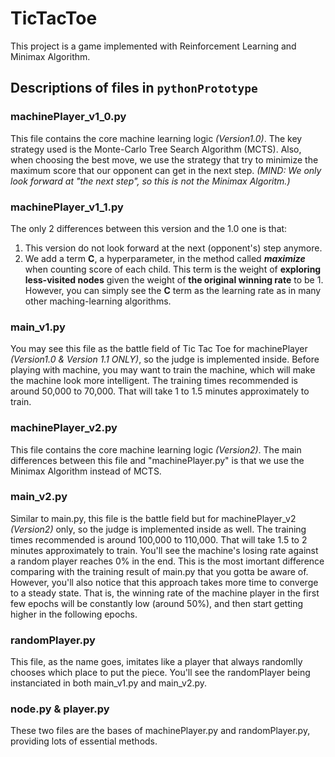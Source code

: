 # TicTacToe

This project is a game implemented with Reinforcement Learning and Minimax Algorithm.

## Descriptions of files in `pythonPrototype`

### machinePlayer_v1_0.py

This file contains the core machine learning logic *(Version1.0)*.
The key strategy used is the Monte-Carlo Tree Search Algorithm (MCTS).
Also, when choosing the best move, we use the strategy that try to minimize the maximum score that our opponent can get in the next step.
*(MIND: We only look forward at "the next step", so this is not the Minimax Algoritm.)*

### machinePlayer_v1_1.py

The only 2 differences between this version and the 1.0 one is that:

1. This version do not look forward at the next (opponent's) step anymore.
2. We add a term **C**, a hyperparameter, in the method called ***maximize*** when counting score of each child. This term is the weight of **exploring less-visited nodes** given the weight of **the original winning rate** to be 1. However, you can simply see the **C** term as the learning rate as in many other maching-learning algorithms.

### main_v1.py

You may see this file as the battle field of Tic Tac Toe for machinePlayer *(Version1.0 & Version 1.1 ONLY)*, so the judge is implemented inside.
Before playing with machine, you may want to train the machine, which will make the machine look more intelligent.
The training times recommended is around 50,000 to 70,000. That will take 1 to 1.5 minutes approximately to train.

### machinePlayer_v2.py

This file contains the core machine learning logic *(Version2)*.
The main differences between this file and "machinePlayer.py" is that we use the Minimax Algorithm instead of MCTS.

### main_v2.py

Similar to main.py, this file is the battle field but for machinePlayer_v2 *(Version2)* only, so the judge is implemented inside as well.
The training times recommended is around 100,000 to 110,000. That will take 1.5 to 2 minutes approximately to train.
You'll see the machine's losing rate against a random player reaches 0% in the end. This is the most imortant difference comparing with the training result of main.py that you gotta be aware of.
However, you'll also notice that this approach takes more time to converge to a steady state. That is, the winning rate of the machine player in the first few epochs will be constantly low (around 50%), and then start getting higher in the following epochs.

### randomPlayer.py

This file, as the name goes, imitates like a player that always randomlly chooses which place to put the piece.
You'll see the randomPlayer being instanciated in both main_v1.py and main_v2.py.

### node.py & player.py

These two files are the bases of machinePlayer.py and randomPlayer.py, providing lots of essential methods.
